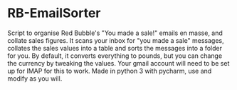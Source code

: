 # RB-EmailSorter
Script to organise Red Bubble's "You made a sale!" emails en masse, and collate sales figures. It scans your inbox for "you made a sale" messages, collates the sales values into a table and sorts the messages into a folder for you. By default, it converts everything to pounds, but you can change the currency by tweaking the values. Your gmail account will need to be set up for IMAP for this to work.
Made in python 3 with pycharm, use and modify as you will.
